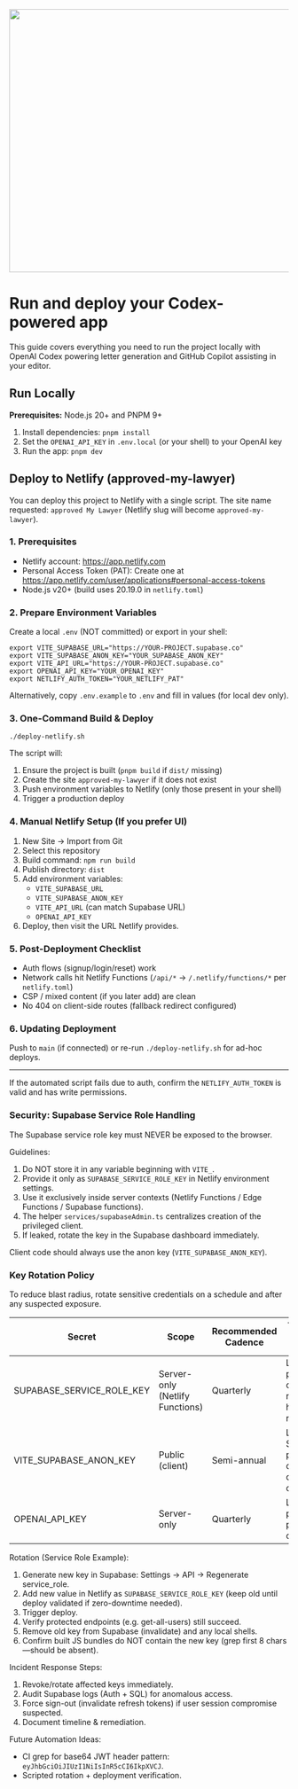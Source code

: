 <div align="center">
<img width="1200" height="475" alt="GHBanner" src="https://github.com/user-attachments/assets/0aa67016-6eaf-458a-adb2-6e31a0763ed6" />
</div>

# Run and deploy your Codex-powered app

This guide covers everything you need to run the project locally with OpenAI Codex powering letter generation and GitHub Copilot assisting in your editor.

## Run Locally

**Prerequisites:** Node.js 20+ and PNPM 9+

1. Install dependencies:
   `pnpm install`
2. Set the `OPENAI_API_KEY` in `.env.local` (or your shell) to your OpenAI key
3. Run the app:
   `pnpm dev`

## Deploy to Netlify (approved-my-lawyer)

You can deploy this project to Netlify with a single script. The site name requested: `approved My Lawyer` (Netlify slug will become `approved-my-lawyer`).

### 1. Prerequisites

- Netlify account: https://app.netlify.com
- Personal Access Token (PAT): Create one at https://app.netlify.com/user/applications#personal-access-tokens
- Node.js v20+ (build uses 20.19.0 in `netlify.toml`)

### 2. Prepare Environment Variables

Create a local `.env` (NOT committed) or export in your shell:

```
export VITE_SUPABASE_URL="https://YOUR-PROJECT.supabase.co"
export VITE_SUPABASE_ANON_KEY="YOUR_SUPABASE_ANON_KEY"
export VITE_API_URL="https://YOUR-PROJECT.supabase.co"
export OPENAI_API_KEY="YOUR_OPENAI_KEY"
export NETLIFY_AUTH_TOKEN="YOUR_NETLIFY_PAT"
```

Alternatively, copy `.env.example` to `.env` and fill in values (for local dev only).

### 3. One-Command Build & Deploy

```
./deploy-netlify.sh
```

The script will:

1. Ensure the project is built (`pnpm build` if `dist/` missing)
2. Create the site `approved-my-lawyer` if it does not exist
3. Push environment variables to Netlify (only those present in your shell)
4. Trigger a production deploy

### 4. Manual Netlify Setup (If you prefer UI)

1. New Site -> Import from Git
2. Select this repository
3. Build command: `npm run build`
4. Publish directory: `dist`
5. Add environment variables:
   - `VITE_SUPABASE_URL`
   - `VITE_SUPABASE_ANON_KEY`
   - `VITE_API_URL` (can match Supabase URL)
   - `OPENAI_API_KEY`
6. Deploy, then visit the URL Netlify provides.

### 5. Post-Deployment Checklist

- Auth flows (signup/login/reset) work
- Network calls hit Netlify Functions (`/api/*` -> `/.netlify/functions/*` per `netlify.toml`)
- CSP / mixed content (if you later add) are clean
- No 404 on client-side routes (fallback redirect configured)

### 6. Updating Deployment

Push to `main` (if connected) or re-run `./deploy-netlify.sh` for ad-hoc deploys.

---

If the automated script fails due to auth, confirm the `NETLIFY_AUTH_TOKEN` is valid and has write permissions.

### Security: Supabase Service Role Handling

The Supabase service role key must NEVER be exposed to the browser.

Guidelines:

1. Do NOT store it in any variable beginning with `VITE_`.
2. Provide it only as `SUPABASE_SERVICE_ROLE_KEY` in Netlify environment settings.
3. Use it exclusively inside server contexts (Netlify Functions / Edge Functions / Supabase functions).
4. The helper `services/supabaseAdmin.ts` centralizes creation of the privileged client.
5. If leaked, rotate the key in the Supabase dashboard immediately.

Client code should always use the anon key (`VITE_SUPABASE_ANON_KEY`).

### Key Rotation Policy

To reduce blast radius, rotate sensitive credentials on a schedule and after any suspected exposure.

| Secret                    | Scope                           | Recommended Cadence | Triggered Rotation Events                         |
| ------------------------- | ------------------------------- | ------------------- | ------------------------------------------------- |
| SUPABASE_SERVICE_ROLE_KEY | Server-only (Netlify Functions) | Quarterly           | Leak, permission changes, repo history rewrite    |
| VITE_SUPABASE_ANON_KEY    | Public (client)                 | Semi-annual         | Leak, Supabase project clone, auth config changes |
| OPENAI_API_KEY            | Server-only                     | Quarterly           | Leak, provider policy change                      |

Rotation (Service Role Example):

1. Generate new key in Supabase: Settings → API → Regenerate service_role.
2. Add new value in Netlify as `SUPABASE_SERVICE_ROLE_KEY` (keep old until deploy validated if zero-downtime needed).
3. Trigger deploy.
4. Verify protected endpoints (e.g. get-all-users) still succeed.
5. Remove old key from Supabase (invalidate) and any local shells.
6. Confirm built JS bundles do NOT contain the new key (grep first 8 chars—should be absent).

Incident Response Steps:

1. Revoke/rotate affected keys immediately.
2. Audit Supabase logs (Auth + SQL) for anomalous access.
3. Force sign-out (invalidate refresh tokens) if user session compromise suspected.
4. Document timeline & remediation.

Future Automation Ideas:

- CI grep for base64 JWT header pattern: `eyJhbGciOiJIUzI1NiIsInR5cCI6IkpXVCJ`.
- Scripted rotation + deployment verification.
